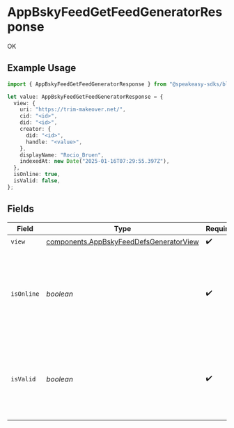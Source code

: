 # AppBskyFeedGetFeedGeneratorResponse

OK

## Example Usage

```typescript
import { AppBskyFeedGetFeedGeneratorResponse } from "@speakeasy-sdks/bluesky/models/operations";

let value: AppBskyFeedGetFeedGeneratorResponse = {
  view: {
    uri: "https://trim-makeover.net/",
    cid: "<id>",
    did: "<id>",
    creator: {
      did: "<id>",
      handle: "<value>",
    },
    displayName: "Rocio_Bruen",
    indexedAt: new Date("2025-01-16T07:29:55.397Z"),
  },
  isOnline: true,
  isValid: false,
};
```

## Fields

| Field                                                                                                | Type                                                                                                 | Required                                                                                             | Description                                                                                          |
| ---------------------------------------------------------------------------------------------------- | ---------------------------------------------------------------------------------------------------- | ---------------------------------------------------------------------------------------------------- | ---------------------------------------------------------------------------------------------------- |
| `view`                                                                                               | [components.AppBskyFeedDefsGeneratorView](../../models/components/appbskyfeeddefsgeneratorview.md)   | :heavy_check_mark:                                                                                   | N/A                                                                                                  |
| `isOnline`                                                                                           | *boolean*                                                                                            | :heavy_check_mark:                                                                                   | Indicates whether the feed generator service has been online recently, or else seems to be inactive. |
| `isValid`                                                                                            | *boolean*                                                                                            | :heavy_check_mark:                                                                                   | Indicates whether the feed generator service is compatible with the record declaration.              |